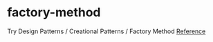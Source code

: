 # factory-method

Try Design Patterns / Creational Patterns / Factory Method
[Reference](https://refactoring.guru/design-patterns/factory-method)
